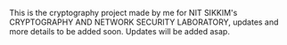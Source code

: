 This is the cryptography project made by me for NIT SIKKIM's CRYPTOGRAPHY AND NETWORK SECURITY LABORATORY,
updates and more details to be added soon.
Updates will be added asap.
